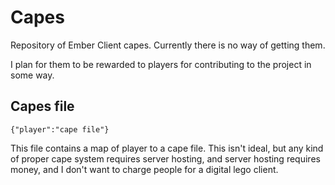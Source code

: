 # Capes
Repository of Ember Client capes. Currently there is no way of getting them.

I plan for them to be rewarded to players for contributing to the project in some way.

## Capes file
```
{"player":"cape file"}
```

This file contains a map of player to a cape file. This isn't ideal, but any kind of proper cape system requires server hosting, and server hosting requires money, and I don't want to charge people for a digital lego client.
